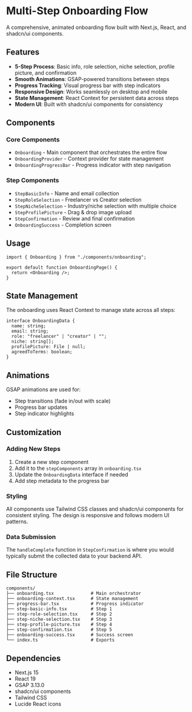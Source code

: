 # Multi-Step Onboarding Flow

A comprehensive, animated onboarding flow built with Next.js, React, and shadcn/ui components.

## Features

- **5-Step Process**: Basic info, role selection, niche selection, profile picture, and confirmation
- **Smooth Animations**: GSAP-powered transitions between steps
- **Progress Tracking**: Visual progress bar with step indicators
- **Responsive Design**: Works seamlessly on desktop and mobile
- **State Management**: React Context for persistent data across steps
- **Modern UI**: Built with shadcn/ui components for consistency

## Components

### Core Components

- `Onboarding` - Main component that orchestrates the entire flow
- `OnboardingProvider` - Context provider for state management
- `OnboardingProgressBar` - Progress indicator with step navigation

### Step Components

- `StepBasicInfo` - Name and email collection
- `StepRoleSelection` - Freelancer vs Creator selection
- `StepNicheSelection` - Industry/niche selection with multiple choice
- `StepProfilePicture` - Drag & drop image upload
- `StepConfirmation` - Review and final confirmation
- `OnboardingSuccess` - Completion screen

## Usage

```tsx
import { Onboarding } from "./components/onboarding";

export default function OnboardingPage() {
  return <Onboarding />;
}
```

## State Management

The onboarding uses React Context to manage state across all steps:

```tsx
interface OnboardingData {
  name: string;
  email: string;
  role: "freelancer" | "creator" | "";
  niche: string[];
  profilePicture: File | null;
  agreedToTerms: boolean;
}
```

## Animations

GSAP animations are used for:

- Step transitions (fade in/out with scale)
- Progress bar updates
- Step indicator highlights

## Customization

### Adding New Steps

1. Create a new step component
2. Add it to the `stepComponents` array in `onboarding.tsx`
3. Update the `OnboardingData` interface if needed
4. Add step metadata to the progress bar

### Styling

All components use Tailwind CSS classes and shadcn/ui components for consistent styling. The design is responsive and follows modern UI patterns.

### Data Submission

The `handleComplete` function in `StepConfirmation` is where you would typically submit the collected data to your backend API.

## File Structure

```
components/
├── onboarding.tsx              # Main orchestrator
├── onboarding-context.tsx      # State management
├── progress-bar.tsx            # Progress indicator
├── step-basic-info.tsx         # Step 1
├── step-role-selection.tsx     # Step 2
├── step-niche-selection.tsx    # Step 3
├── step-profile-picture.tsx    # Step 4
├── step-confirmation.tsx       # Step 5
├── onboarding-success.tsx      # Success screen
└── index.ts                    # Exports
```

## Dependencies

- Next.js 15
- React 19
- GSAP 3.13.0
- shadcn/ui components
- Tailwind CSS
- Lucide React icons
